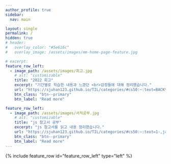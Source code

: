 ```yaml
---
author_profile: true
sidebar: 
  nav: main

layout: single
permalink: /
hidden: true
# header:
#   overlay_color: "#5e616c"
#   overlay_image: /assets/images/mm-home-page-feature.jpg

# excerpt:
feature_row_left:
  - image_path: /assets/images/회고.jpg
    # alt: "customizable"
    title: "2022 회고"
    excerpt: "기간별로 학습한 내용과 느꼈던 <br>감정들에 대해 정리했습니다."
    url: "https://sjuhan123.github.io/TIL/categories/#cs50:~:text=BACK%20TO%20TOP%20%E2%86%91-,2022%2D%ED%9A%8C%EA%B3%A0,-%EC%BD%94%EB%93%9C%EC%8A%A4%EC%BF%BC%EB%93%9C%20%ED%94%84%EB%A6%AC%EC%BD%94%EC%8A%A4%20~%202022"
    btn_class: "btn--primary"
    btn_label: "Read more"

feature_row_left:
  - image_path: /assets/images/서적공부.jpg
    # alt: "customizable"
    title: "js 참고서 공부"
    excerpt: "js 참고서를 읽고 내용 정리했습니다."
    url: "https://sjuhan123.github.io/TIL/categories/#cs50:~:text=1-,javascript,-%EC%BD%94%EC%96%B4%20%EC%9E%90%EB%B0%94%EC%8A%A4%ED%81%AC%EB%A6%BD%ED%8A%B8%20%2D%20%EB%8D%B0%EC%9D%B4%ED%84%B0"
    btn_class: "btn--primary"
    btn_label: "Read more"
---
```

{% include feature_row id="feature_row_left" type="left" %}